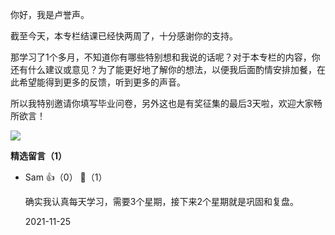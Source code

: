 你好，我是卢誉声。

截至今天，本专栏结课已经快两周了，十分感谢你的支持。

那学习了1个多月，不知道你有哪些特别想和我说的话呢？对于本专栏的内容，你还有什么建议或意见？为了能更好地了解你的想法，以便我后面酌情安排加餐，在此希望能得到更多的反馈，听到更多的声音。

所以我特别邀请你填写毕业问卷，另外这也是有奖征集的最后3天啦，欢迎大家畅所欲言！

[![](https://static001.geekbang.org/resource/image/0b/8e/0b11018fef9b1175ca9faef7072cf58e.jpg?wh=1142%2A801)](https://jinshuju.net/f/IOnQ7V)
<div><strong>精选留言（1）</strong></div><ul>
<li><span>Sam</span> 👍（0） 💬（1）<p>确实我认真每天学习，需要3个星期，接下来2个星期就是巩固和复盘。</p>2021-11-25</li><br/>
</ul>